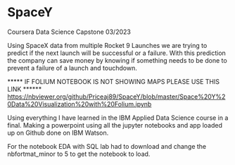 # SpaceY
Coursera Data Science Capstone 03/2023


Using SpaceX data from multiple Rocket 9 Launches we are trying to predict if the next launch will be successful or a failure. With this prediction the company can save money by knowing if something needs to be done to prevent a failure of a launch and touchdown. 

***** IF FOLIUM NOTEBOOK IS NOT SHOWING MAPS PLEASE USE THIS LINK ******
https://nbviewer.org/github/Priceaj89/SpaceY/blob/master/Space%20Y%20Data%20Visualization%20with%20Folium.ipynb

Using everything I have learned in the IBM Applied Data Science course in a final. Making a powerpoint using all the jupyter notebooks and app loaded up on Github done
on IBM Watson. 

For the notebook EDA with SQL lab had to download and change the nbfortmat_minor to 5 to get the notebook to load.
